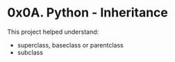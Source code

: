 # 0x0A. Python - Inheritance

This project helped understand:
- superclass, baseclass or parentclass
- subclass